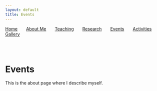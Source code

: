 ```yaml
---
layout: default
title: Events
---
```


<p allign="center"> <a href="index">Home</a> &nbsp; &nbsp; &nbsp; <a href="about">About Me</a>  &nbsp; &nbsp; &nbsp;   <a href="teaching">Teaching</a> &nbsp; &nbsp; &nbsp; <a href="research">Research</a> &nbsp; &nbsp; &nbsp;  <a href="event">Events</a> &nbsp; &nbsp; &nbsp; <a href="activities">Activities</a> &nbsp; &nbsp; &nbsp; <a href="gallery">Gallery</a>   </p>


<br/><br/> 

# Events
This is the about page where I describe myself.
